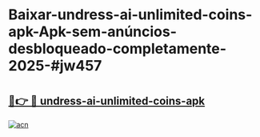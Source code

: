 # Baixar-undress-ai-unlimited-coins-apk-Apk-sem-anúncios-desbloqueado-completamente-2025-#jw457

# <h2><a href="https://ainizakaria.my?title=undress-ai-unlimited-coins-apk&ref=24M">🔗👉 🔴 undress-ai-unlimited-coins-apk</a></h2>

[![acn](https://github.com/user-attachments/assets/0f9c940e-d8b0-45ae-aac7-cd30a18b3e1c)](https://ainizakaria.my?title=undress-ai-unlimited-coins-apk&ref=24M)

